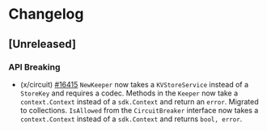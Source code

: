 <!--
Guiding Principles:

Changelogs are for humans, not machines.
There should be an entry for every single version.
The same types of changes should be grouped.
Versions and sections should be linkable.
The latest version comes first.
The release date of each version is displayed.
Mention whether you follow Semantic Versioning.

Usage:

Change log entries are to be added to the Unreleased section under the
appropriate stanza (see below). Each entry should ideally include a tag and
the Github issue reference in the following format:

* (<tag>) [#<issue-number>] Changelog message.

Types of changes (Stanzas):

"Features" for new features.
"Improvements" for changes in existing functionality.
"Deprecated" for soon-to-be removed features.
"Bug Fixes" for any bug fixes.
"API Breaking" for breaking exported APIs used by developers building on SDK.
Ref: https://keepachangelog.com/en/1.0.0/
-->

# Changelog

## [Unreleased]

### API Breaking

* (x/circuit) [#16415](https://github.com/cosmos/cosmos-sdk/issues/16415) `NewKeeper` now takes a `KVStoreService` instead of a `StoreKey` and requires a codec. Methods in the `Keeper` now take a `context.Context` instead of a `sdk.Context` and return an `error`. Migrated to collections. `IsAllowed` from the `CircuitBreaker` interface now takes a `context.Context` instead of a `sdk.Context` and returns `bool, error`.